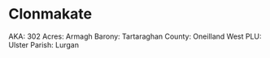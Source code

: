 # Clonmakate

AKA: 302
Acres: Armagh
Barony: Tartaraghan
County: Oneilland West
PLU: Ulster
Parish: Lurgan
